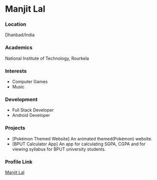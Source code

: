 # Manjit Lal

### Location

Dhanbad/India

### Academics

National Institute of Technology, Rourkela

### Interests

- Computer Games
- Music

### Development

- Full Stack Developer
- Android Developer

### Projects

- [Pokémon Themed Website] An animated themed(Pokémon) website.
- [BPUT Calculator App] An app for calculating SGPA, CGPA and for viewing syllabus for BPUT university students.

### Profile Link

[Manjit Lal](https://github.com/manjitlal)
